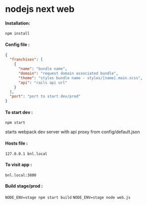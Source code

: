 # nodejs next web

#### Installation:

`npm install`

#### Config file :

```json
{
  "franchises": [
    {
      "name": "bundle name",
      "domain": "request domain associated bundle",
      "theme": "styles bundle name - styles/[name].main.scss",
      "api": "rails api url"
    }
  ],
  "port": "port to start dev/prod"
}
```

#### To start dev :

`npm start`

starts webpack dev server with api proxy from config/default.json

#### Hosts file :

`127.0.0.1 bnl.local`

#### To visit app :

`bnl.local:3800`

#### Build stage/prod :

`NODE_ENV=stage npm start build`
`NODE_ENV=stage node web.js`
